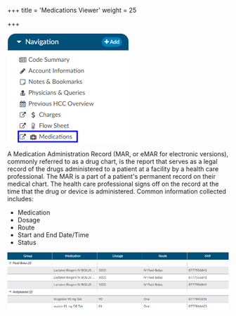 +++
title = 'Medications Viewer'
weight = 25

+++

![Medications Viewer](MedViewer.png)

A Medication Administration Record (MAR, or eMAR for electronic versions), commonly referred to as a drug chart, is the report that serves as a legal record of the drugs administered to a patient at a facility by a health care professional. The MAR is a part of a patient's permanent record on their medical chart. The health care professional signs off on the record at the time that the drug or device is administered. Common information collected includes:
- Medication
- Dosage
- Route
- Start and End Date/Time
- Status

![Open Medications Viewer](MedViewerOpen.png)